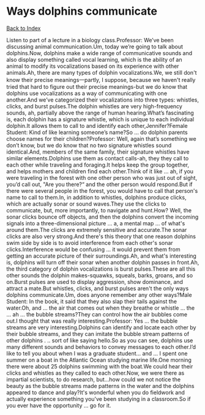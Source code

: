 # Ways dolphins communicate
[Back to Index](https://github.com/windows10010/tpoExtractor/blog/master/README.md)

Listen to part of a lecture in a biology class.Professor: We’ve been discussing animal communication.Um, today we’re going to talk about dolphins.Now, dolphins make a wide range of communicative sounds and also display something called vocal learning, which is the ability of an animal to modify its vocalizations based on its experience with other animals.Ah, there are many types of dolphin vocalizations.We, we still don't know their precise meanings一partly, I suppose, because we haven't really tried that hard to figure out their precise meanings-but we do know that dolphins use vocalizations as a way of communicating with one another.And we’ve categorized their vocalizations into three types: whistles, clicks, and burst pulses.The dolphin whistles are very high-frequency sounds, ah, partially above the range of human hearing.What’s fascinating is, each dolphin has a signature whistle, which is unique to each individual dolphin.It allows them to call to and identify each other,Jennifer?Female Student: Kind of like learning someone’s name?So ... do dolphin parents choose names for their children?Professor: Well, again that’s something we don’t know, but we do know that no two signature whistles sound identical.And, members of the same family, their signature whistles have similar elements.Dolphins use them as contact calls-ah, they they call to each other while traveling and foraging.It helps keep the group together, and helps mothers and children find each other.Think of it like ... ah, if you were traveling in the forest with one other person who was just out of sight, you’d call out, "Are you there?“ and the other person would respond.But if there were several people in the forest, you would have to call that person's name to call to them.In, in addition to whistles, dolphins produce clicks, which are actually sonar or sound waves.They use the clicks to communicate, but, more importantly, to navigate and hunt.How? Well, the sonar clicks bounce off objects, and then the dolphins convert the incoming signals into a three-dimensional picture ... a, a mental map ... of what's around them.The clicks are extremely sensitive and accurate.The sonar clicks are also very strong.And there's this theory that one reason dolphins swim side by side is to avoid interference from each other's sonar clicks.Interference would be confusing ... it would prevent them from getting an accurate picture of their surroundings.Ah, and what's interesting is, dolphins will turn off their sonar when another dolphin passes in front.Ah, the third category of dolphin vocalizations is burst pulses.These are all this other sounds the dolphin makes-squawks, squeals, barks, groans, and so on.Burst pulses are used to display aggression, show dominance, and attract a mate.But whistles, clicks, and burst pulses aren't the only ways dolphins communicate.Um, does anyone remember any other ways?Male Student: In the book, it said that they also slap their tails against the water.Oh, and ... the air that comes out when they breathe or whistle ... the ... ah ... the bubble streams?They can control how the air bubbles come out.I thought that was really interesting.Professor: Yes ... the bubble streams are very interesting.Dolphins can identify and locate each other by their bubble streams, and they can imitate the bubble stream patterns of other dolphins . .. sort of like saying hello.So as you can see, dolphins use many different sounds and behaviors to convey messages to each other.I’d like to tell you about when I was a graduate student... and ... I spent one summer on a boat in the Atlantic Ocean studying marine life.One morning there were about 25 dolphins swimming with the boat.We could hear their clicks and whistles as they called to each other.Now, we were there as impartial scientists, to do research, but…how could we not notice the beauty as the bubble streams made patterns in the water and the dolphins appeared to dance and play?It's wonderful when you do fieldwork and actually experience something you've been studying in a classroom.So if you ever have the opportunity ... go for it.